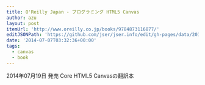 ```yaml
---
title: O'Reilly Japan - プログラミング HTML5 Canvas
author: azu
layout: post
itemUrl: 'http://www.oreilly.co.jp/books/9784873116877/'
editJSONPath: 'https://github.com/jser/jser.info/edit/gh-pages/data/2014/07/index.json'
date: '2014-07-07T03:32:36+00:00'
tags:
  - canvas
  - book
---
```

2014年07月19日 発売
Core HTML5 Canvasの翻訳本
